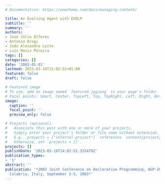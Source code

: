 ```yaml
---
# Documentation: https://wowchemy.com/docs/managing-content/

title: An Evolving Agent with EVOLP
subtitle: ''
summary: ''
authors:
- José Júlio Alferes
- Antonio Brogi
- João Alexandre Leite
- Luís Moniz Pereira
tags: []
categories: []
date: '2003-01-01'
lastmod: 2023-03-16T15:02:52+01:00
featured: false
draft: false

# Featured image
# To use, add an image named `featured.jpg/png` to your page's folder.
# Focal points: Smart, Center, TopLeft, Top, TopRight, Left, Right, BottomLeft, Bottom, BottomRight.
image:
  caption: ''
  focal_point: ''
  preview_only: false

# Projects (optional).
#   Associate this post with one or more of your projects.
#   Simply enter your project's folder or file name without extension.
#   E.g. `projects = ["internal-project"]` references `content/project/deep-learning/index.md`.
#   Otherwise, set `projects = []`.
projects: []
publishDate: '2023-03-16T14:02:52.332479Z'
publication_types:
- '1'
abstract: ''
publication: '*2003 Joint Conference on Declarative Programming, AGP-2003, Reggio
  Calabria, Italy, September 3-5, 2003*'
---
```


